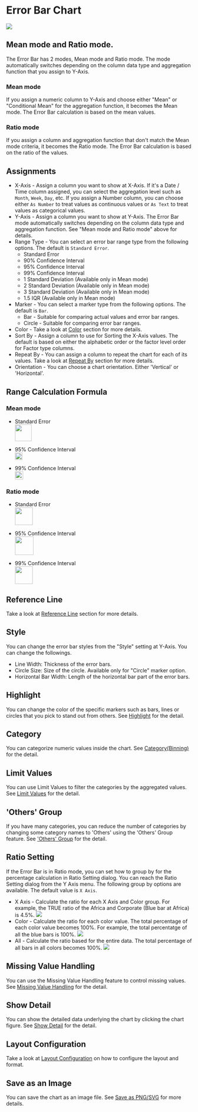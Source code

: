 # Error Bar Chart

![](images/errorbar.png)


## Mean mode and Ratio mode.


The Error Bar has 2 modes, Mean mode and Ratio mode. The mode automatically switches depending on the column data type and aggregation function that you assign to Y-Axis. 


### Mean mode

If you assign a numeric column to Y-Axis and choose either "Mean" or "Conditional Mean" for the aggregation function, it becomes the Mean mode. The Error Bar calculation is based on the mean values. 


### Ratio mode

If you assign a column and aggregation function that don't match the Mean mode criteria, it becomes the Ratio mode. The Error Bar calculation is based on the ratio of the values.



## Assignments

* X-Axis - Assign a column you want to show at X-Axis. If it's a Date / Time column assigned, you can select the aggregation level such as `Month`, `Week`, `Day`, etc. If you assign a Number column, you can choose either `As Number` to treat values as continuous values or `As Text` to treat values as categorical values.  
* Y-Axis - Assign a column you want to show at Y-Axis. The Error Bar mode automatically switches depending on the column data type and aggregation function. See "Mean mode and Ratio mode" above for details.
* Range Type - You can select an error bar range type from the following options. The default is `Standard Error`.
  * Standard Error 
  * 90% Confidence Interval 
  * 95% Confidence Interval 
  * 99% Confidence Interval 
  * 1 Standard Deviation (Available only in Mean mode)
  * 2 Standard Deviation (Available only in Mean mode)
  * 3 Standard Deviation (Available only in Mean mode)
  * 1.5 IQR (Available only in Mean mode)
* Marker - You can select a marker type from the following options. The default is `Bar`.
  * Bar - Suitable for comparing actual values and error bar ranges. 
  * Circle - Suitable for comparing error bar ranges. 
* Color - Take a look at [Color](color.md) section for more details.
* Sort By - Assign a column to use for Sorting the X-Axis values. The default is based on either the alphabetic order or the factor level order for Factor type columns.
* Repeat By - You can assign a column to repeat the chart for each of its values. Take a look at [Repeat By](small-multiple.md) section for more details.
* Orientation - You can choose a chart orientation. Either 'Vertical' or 'Horizontal'.


## Range Calculation Formula

### Mean mode

* Standard Error 
<br/><img src="images/stderr_mean.png" height="45px">

* 95% Confidence Interval
<br/><img src="images/95confint_mean.png" height="20px">

* 99% Confidence Interval
<br/><img src="images/99confint_mean.png" height="22px">


### Ratio mode


* Standard Error
<br/><img src="images/stderr_p.png" height="48px">

* 95% Confidence Interval
<br/><img src="images/95confint_p.png" height="50px">

* 99% Confidence Interval
<br/><img src="images/99confint_p.png" height="48px">


## Reference Line

Take a look at [Reference Line](reference-line.md) section for more details.


## Style 

You can change the error bar styles from the "Style" setting at Y-Axis. You can change the followings.
* Line Width: Thickness of the error bars.
* Circle Size: Size of the circle. Available only for "Circle" marker option.
* Horizontal Bar Width: Length of the horizontal bar part of the error bars. 


## Highlight 

You can change the color of the specific markers such as bars, lines or circles that you pick to stand out from others. See [Highlight](highlight.md) for the detail. 

## Category 

You can categorize numeric values inside the chart. See [Category(Binning)](category.md) for the detail.

## Limit Values

You can use Limit Values to filter the categories by the aggregated values. See [Limit Values](limit.md) for the detail.


## 'Others' Group

If you have many categories, you can reduce the number of categories by changing some category names to 'Others' using the 'Others' Group feature. See ['Others' Group](others-group.md) for the detail. 


## Ratio Setting 

If the Error Bar is in Ratio mode, you can set how to group by for the percentage calculation in Ratio Setting dialog. You can reach the Ratio Setting dialog from the Y Axis menu. The following group by options are available. The default value is `X Axis`.

* X Axis - Calculate the ratio for each X Axis and Color group. For example, the TRUE ratio of the Africa and Corporate (Blue bar at Africa) is 4.5%.
![](images/errbar1.png)
* Color - Calculate the ratio for each color value. The total percentage of each color value becomes 100%. For example, the total percentatge of all the blue bars is 100%.
![](images/errbar2.png)
* All - Calculate the ratio based for the entire data. The total percentage of all bars in all colors becomes 100%.
![](images/errbar3.png)


## Missing Value Handling

You can use the Missing Value Handling feature to control missing values. See [Missing Value Handling](missing-value-handling.md) for the detail.

## Show Detail

You can show the detailed data underlying the chart by clicking the chart figure. See [Show Detail](show-detail.md) for the detail.


## Layout Configuration

Take a look at [Layout Configuration](layout.md) on how to configure the layout and format. 

## Save as an Image

You can save the chart as an image file. See [Save as PNG/SVG](save.md) for more details.
